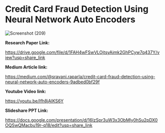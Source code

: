 # Credit Card Fraud Detection Using Neural Network Auto Encoders

![Screenshot (209)](https://user-images.githubusercontent.com/112587416/207723669-f5d78339-dfca-4dae-b7bc-f70819215a34.png)



**Research Paper Link:**

https://drive.google.com/file/d/1FAH4wFSwVLOjtsyAimk2GhPCyw7q437Y/view?usp=share_link

**Medium Article link:**

https://medium.com/@sravani.raparla/credit-card-fraud-detection-using-neural-network-auto-encoders-9adbed0bf29f

**Youtube Video link:**

https://youtu.be/Ifh8jAIKS6Y

**Slideshare PPT Link:**

https://docs.google.com/presentation/d/16IzSpr3uW3x3ObMly0hSu2pDX0OQSwQMacbu19r-q18/edit?usp=share_link

